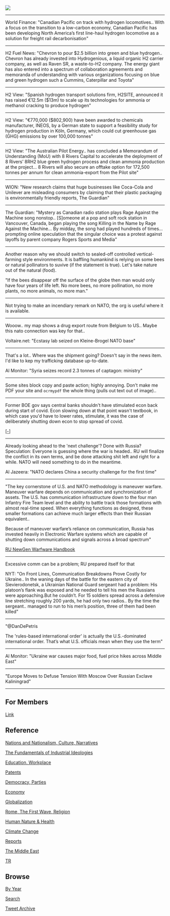 <img src="https://drive.google.com/uc?export=view&id=1B2wf9R7AMH1d7Vw6e2mucLbIQ5NSjir7"/>

---

World Finance: "Canadian Pacific on track with hydrogen
locomotives.. With a focus on the transition to a low-carbon economy,
Canadian Pacific has been developing North America’s first line-haul
hydrogen locomotive as a solution for freight rail decarbonisation"


---

H2 Fuel News: "Chevron to pour $2.5 billion into green and blue
hydrogen.. Chevron has already invested into Hydrogenious, a liquid
organic H2 carrier company, as well as Raven SR, a waste-to-H2
company. The energy giant has also entered into a spectrum of
collaboration agreements and memoranda of understanding with various
organizations focusing on blue and green hydrogen such a Cummins,
Caterpillar and Toyota"

---

H2 View: "Spanish hydrogen transport solutions firm, H2SITE, announced
it has raised €12.5m ($13m) to scale up its technologies for ammonia
or methanol cracking to produce hydrogen"

---

H2 View: "€770,000 ($802,900) have been awarded to chemicals
manufacturer, INEOS, by a German state to support a feasibility study
for hydrogen production in Köln, Germany, which could cut greenhouse
gas (GHG) emissions by over 100,000 tonnes"

---

H2 View: "The Australian Pilot Energy.. has concluded a Memorandum of
Understanding (MoU) with 8 Rivers Capital to accelerate the deployment
of 8 Rivers’ 8RH2 blue green hydrogen process and clean ammonia
production at the project... 8 Rivers will also secure an offtake
option for 172,500 tonnes per annum for clean ammonia-export from the
Pilot site"

---

WION: "New research claims that huge businesses like Coca-Cola and
Unilever are misleading consumers by claiming that their plastic
packaging is environmentally friendly reports, The Guardian"

---

The Guardian: "Mystery as Canadian radio station plays Rage Against
the Machine song nonstop.. [S]omeone at a pop and soft rock station in
Vancouver, Canada, began playing the song Killing in the Name by Rage
Against the Machine... By midday, the song had played hundreds of
times... prompting online speculation that the singular choice was a
protest against layoffs by parent company Rogers Sports and Media"

---

Another reason why we should switch to sealed-off controlled
vertical-farming style environments. It is baffling humankind is
relying on some bees or natural pollinators to suvive (if the
statement is true). Let's take nature out of the natural (food).

"If the bees disappear off the surface of the globe then man would
only have four years of life left. No more bees, no more pollination,
no more plants, no more animals, no more man."

---

Not trying to make an incendiary remark on NATO, the org is useful
where it is available.

---

Wooow.. my map shows a drug export route from Belgium to US.. Maybe
this nato connection was key for that..

Voltaire.net: "Ecstasy lab seized on Kleine-Brogel NATO base"

---

That's a lot.. Where was the shipment going? Doesn't say in the news
item. I'd like to kep my trafficking database up-to-date.

Al Monitor: "Syria seizes record 2.3 tonnes of captagon: ministry"

---

Some sites block copy and paste action; highly annoying. Don't make me
PDF your site and `ocrmypdf` the whole thing (pulls out text out of
image).. 

---

Former BOE gov says central banks shouldn't have stimulated econ back
during start of covid. Econ slowing down at that point wasn't
textbook, in which case you'd have to lower rates, stimulate, it was
the case of deliberately shutting down econ to stop spread of covid.

[[-]](https://youtu.be/B6Zb_AvxT8g?t=198)

---

Already looking ahead to the 'next challenge'? Done with Russia?
Speculation: Everyone is guessing where the war is headed..  RU will
finalize the conflict in its own terms, and be done attacking shit
left and right for a while. NATO will need something to do in the
meantime.

Al Jazeera: "NATO declares China a security challenge for the first time"

---

"The key cornerstone of U.S. and NATO methodology is maneuver
warfare. Maneuver warfare depends on communication and synchronization
of assets. The U.S. has communication infrastructure down to the four
man Infantry Fire Team level and the ability to battle track those
formations with almost real-time speed. When everything functions as
designed, these smaller formations can achieve much larger effects
than their Russian equivalent..

Because of maneuver warfare’s reliance on communication, Russia has
invested heavily in Electronic Warfare systems which are capable of
shutting down communications and signals across a broad spectrum"

[RU NewGen Warfware Handbook](https://info.publicintelligence.net/AWG-RussianNewWarfareHandbook.pdf)

---

Excessive comm can be a problem; RU prepared itself for that

NYT: "On Front Lines, Communication Breakdowns Prove Costly for
Ukraine.. In the waning days of the battle for the eastern city of
Sievierodonetsk, a Ukrainian National Guard sergeant had a problem:
His platoon’s flank was exposed and he needed to tell his men the
Russians were approaching.But he couldn’t. For 15 soldiers spread
across a defensive line stretching roughly 200 yards, he had only two
radios.. By the time the sergeant.. managed to run to his men’s
position, three of them had been killed"

---

"@DanDePetris

The 'rules-based international order' is actually the U.S.-dominated
international order. That’s what U.S. officials mean when they use the
term"

---

Al Monitor: "Ukraine war causes major food, fuel price hikes across Middle East"

---

"Europe Moves to Defuse Tension With Moscow Over Russian Exclave
Kaliningrad"

---

## For Members

[Link](https://thirdwave-members.herokuapp.com)

## Reference

[Nations and Nationalism, Culture, Narratives](2013/02/nations-and-nationalism.html)

[The Fundamentals of Industrial Ideologies](2011/04/fundamentals-of-industrial-ideologies.html)

[Education, Workplace](2017/09/education-workplace.html)

[Patents](2018/09/patents.html)

[Democracy, Parties](2016/11/democracy.html)

[Economy](2018/05/economy.html)

[Globalization](2018/09/globalization.html)

[Rome, The First Wave, Religion](2017/12/rome.html)

[Human Nature & Health](2020/07/human-nature.html)

[Climate Change](2018/12/climate.html)

[Reports](2019/05/reports.html)

[The Middle East](2019/07/middleeast.html)

[TR](../tr)

## Browse

[By Year](years.html)

[Search](search.html)

[Tweet Archive](tweets/index.html)
